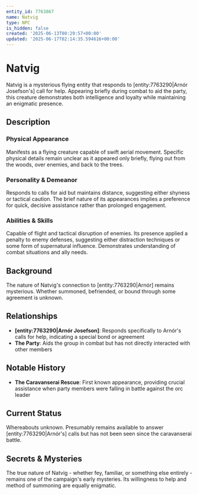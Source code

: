 ```yaml
---
entity_id: 7763867
name: Natvig
type: NPC
is_hidden: false
created: '2025-06-13T00:29:57+00:00'
updated: '2025-06-17T02:14:35.594616+00:00'
---
```

# Natvig

Natvig is a mysterious flying entity that responds to [entity:7763290|Arnór Josefson's] call for help. Appearing briefly during combat to aid the party, this creature demonstrates both intelligence and loyalty while maintaining an enigmatic presence.

## Description

### Physical Appearance

Manifests as a flying creature capable of swift aerial movement. Specific physical details remain unclear as it appeared only briefly, flying out from the woods, over enemies, and back to the trees.

### Personality & Demeanor

Responds to calls for aid but maintains distance, suggesting either shyness or tactical caution. The brief nature of its appearances implies a preference for quick, decisive assistance rather than prolonged engagement.

### Abilities & Skills

Capable of flight and tactical disruption of enemies. Its presence applied a penalty to enemy defenses, suggesting either distraction techniques or some form of supernatural influence. Demonstrates understanding of combat situations and ally needs.

## Background

The nature of Natvig's connection to [entity:7763290|Arnór] remains mysterious. Whether summoned, befriended, or bound through some agreement is unknown.

## Relationships

- **[entity:7763290|Arnór Josefson]**: Responds specifically to Arnór's calls for help, indicating a special bond or agreement
- **The Party**: Aids the group in combat but has not directly interacted with other members

## Notable History

- **The Caravanserai Rescue**: First known appearance, providing crucial assistance when party members were falling in battle against the orc leader

## Current Status

Whereabouts unknown. Presumably remains available to answer [entity:7763290|Arnór's] calls but has not been seen since the caravanserai battle.

## Secrets & Mysteries

The true nature of Natvig - whether fey, familiar, or something else entirely - remains one of the campaign's early mysteries. Its willingness to help and method of summoning are equally enigmatic.